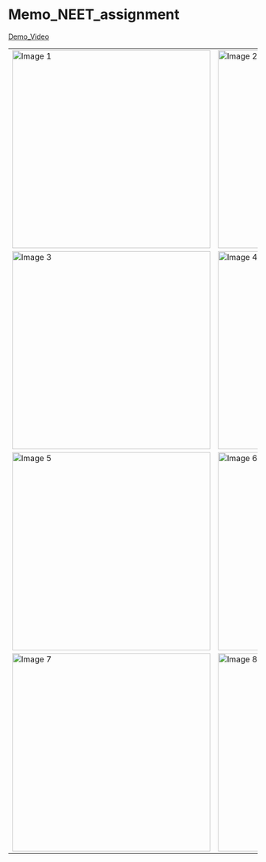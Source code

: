 # Memo_NEET_assignment




[Demo_Video](https://drive.google.com/file/d/1NDRJ8sWvpI0vxGFsazMLXkbzMzayEkFM/view?usp=drive_link)

<table>
  <tr>
    <td><img src="https://github.com/user-attachments/assets/ac081a9f-cc7f-4a78-8748-b9da3bb0f127" alt="Image 1" width="400"/></td>
    <td><img src="https://github.com/user-attachments/assets/bfbe9fa6-9721-4947-9ca3-de78a6cbbfc2" alt="Image 2" width="400"/></td>
  </tr>
  <tr>
    <td><img src="https://github.com/user-attachments/assets/095de959-c7bc-470a-89da-bb73038790a5" alt="Image 3" width="400"/></td>
    <td><img src="https://github.com/user-attachments/assets/eacfe6a0-6de4-43a2-80f6-a6624d5f97ca" alt="Image 4" width="400"/></td>
  </tr>
  <tr>
    <td><img src="https://github.com/user-attachments/assets/d7eaca4a-58c8-46bb-8d6b-4246903ba523" alt="Image 5" width="400"/></td>
    <td><img src="https://github.com/user-attachments/assets/4eb3db4b-24a3-47d1-9dda-3960f1910632" alt="Image 6" width="400"/></td>
  </tr>
  <tr>
    <td><img src="https://github.com/user-attachments/assets/cb881f3b-7ad5-487f-8508-c8218dd8ee33" alt="Image 7" width="400"/></td>
    <td><img src="https://github.com/user-attachments/assets/3c1f021c-c281-411a-8f60-dbd552711fb3" alt="Image 8" width="400"/></td>
  </tr>
</table>
